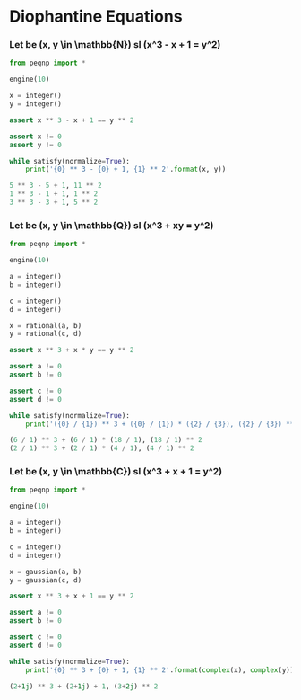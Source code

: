 # Diophantine Equations

### Let be \(x, y \in \mathbb{N}\) sl \(x^3 - x + 1 = y^2\)

```python
from peqnp import *

engine(10)

x = integer()
y = integer()

assert x ** 3 - x + 1 == y ** 2

assert x != 0
assert y != 0

while satisfy(normalize=True):
    print('{0} ** 3 - {0} + 1, {1} ** 2'.format(x, y))
```

```python
5 ** 3 - 5 + 1, 11 ** 2
1 ** 3 - 1 + 1, 1 ** 2
3 ** 3 - 3 + 1, 5 ** 2
```

### Let be \(x, y \in \mathbb{Q}\) sl \(x^3 + xy = y^2\)

```python
from peqnp import *

engine(10)

a = integer()
b = integer()

c = integer()
d = integer()

x = rational(a, b)
y = rational(c, d)

assert x ** 3 + x * y == y ** 2

assert a != 0
assert b != 0

assert c != 0
assert d != 0

while satisfy(normalize=True):
    print('({0} / {1}) ** 3 + ({0} / {1}) * ({2} / {3}), ({2} / {3}) ** 2'.format(a, b, c, d))
```

```python
(6 / 1) ** 3 + (6 / 1) * (18 / 1), (18 / 1) ** 2
(2 / 1) ** 3 + (2 / 1) * (4 / 1), (4 / 1) ** 2
```

### Let be \(x, y \in \mathbb{C}\) sl \(x^3 + x + 1 = y^2\)

```python
from peqnp import *

engine(10)

a = integer()
b = integer()

c = integer()
d = integer()

x = gaussian(a, b)
y = gaussian(c, d)

assert x ** 3 + x + 1 == y ** 2

assert a != 0
assert b != 0

assert c != 0
assert d != 0

while satisfy(normalize=True):
    print('{0} ** 3 + {0} + 1, {1} ** 2'.format(complex(x), complex(y)))
```

```python
(2+1j) ** 3 + (2+1j) + 1, (3+2j) ** 2
```